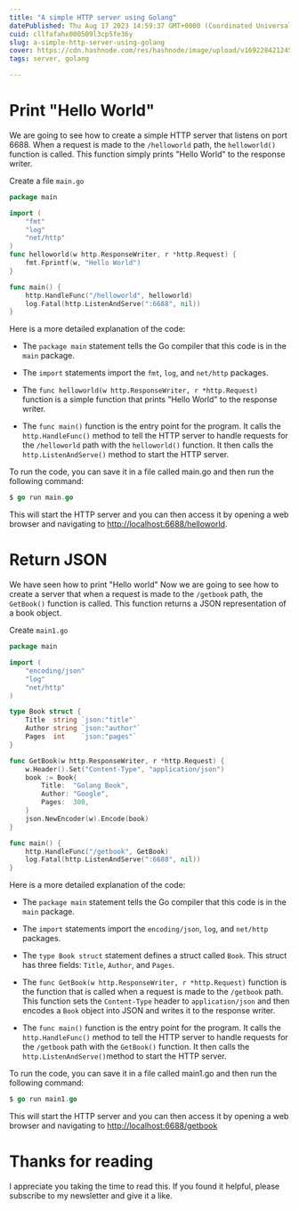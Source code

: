 ```yaml
---
title: "A simple HTTP server using Golang"
datePublished: Thu Aug 17 2023 14:59:37 GMT+0000 (Coordinated Universal Time)
cuid: cllfafahx000509l3cp5fe36y
slug: a-simple-http-server-using-golang
cover: https://cdn.hashnode.com/res/hashnode/image/upload/v1692284212452/26b376ab-2d1a-4492-8b92-cdfbc77fe811.jpeg
tags: server, golang

---
```


# Print "Hello World"

We are going to see how to create a simple HTTP server that listens on port 6688. When a request is made to the `/helloworld` path, the `helloworld()` function is called. This function simply prints "Hello World" to the response writer.

Create a file `main.go`

```go
package main

import (
	"fmt"
	"log"
	"net/http"
)
func helloworld(w http.ResponseWriter, r *http.Request) {
	fmt.Fprintf(w, "Hello World")
}

func main() {
	http.HandleFunc("/helloworld", helloworld)
	log.Fatal(http.ListenAndServe(":6688", nil))
}
```

Here is a more detailed explanation of the code:

* The `package main` statement tells the Go compiler that this code is in the `main` package.
    
* The `import` statements import the `fmt`, `log`, and `net/http` packages.
    
* The `func helloworld(w http.ResponseWriter, r *http.Request)` function is a simple function that prints "Hello World" to the response writer.
    
* The `func main()` function is the entry point for the program. It calls the `http.HandleFunc()` method to tell the HTTP server to handle requests for the `/helloworld` path with the `helloworld()` function. It then calls the `http.ListenAndServe()` method to start the HTTP server.
    

To run the code, you can save it in a file called main.go and then run the following command:

```go
$ go run main.go
```

This will start the HTTP server and you can then access it by opening a web browser and navigating to [http://localhost:6688/helloworld](http://localhost:6688/helloworld).

# Return JSON

We have seen how to print "Hello world" Now we are going to see how to create a server that when a request is made to the `/getbook` path, the `GetBook()` function is called. This function returns a JSON representation of a book object.

Create `main1.go`

```go
package main

import (
	"encoding/json"
	"log"
	"net/http"
)

type Book struct {
	Title  string `json:"title"`
	Author string `json:"author"`
	Pages  int    `json:"pages"`
}

func GetBook(w http.ResponseWriter, r *http.Request) {
	w.Header().Set("Content-Type", "application/json")
	book := Book{
		Title:  "Golang Book",
		Author: "Google",
		Pages:  300,
	}
	json.NewEncoder(w).Encode(book)
}

func main() {
	http.HandleFunc("/getbook", GetBook)
	log.Fatal(http.ListenAndServe(":6688", nil))
}
```

Here is a more detailed explanation of the code:

* The `package main` statement tells the Go compiler that this code is in the `main` package.
    
* The `import` statements import the `encoding/json`, `log`, and `net/http` packages.
    
* The `type Book struct` statement defines a struct called `Book`. This struct has three fields: `Title`, `Author`, and `Pages`.
    
* The `func GetBook(w http.ResponseWriter, r *http.Request)` function is the function that is called when a request is made to the `/getbook` path. This function sets the `Content-Type` header to `application/json` and then encodes a `Book` object into JSON and writes it to the response writer.
    
* The `func main()` function is the entry point for the program. It calls the `http.HandleFunc()` method to tell the HTTP server to handle requests for the `/getbook` path with the `GetBook()` function. It then calls the `http.ListenAndServe()`method to start the HTTP server.
    

To run the code, you can save it in a file called main1.go and then run the following command:

```go
$ go run main1.go
```

This will start the HTTP server and you can then access it by opening a web browser and navigating to [http://localhost:6688/getbook](http://localhost:6688/getbook)

# Thanks for reading

I appreciate you taking the time to read this. If you found it helpful, please subscribe to my newsletter and give it a like.